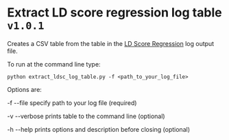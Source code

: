 # Extract LD score regression log table `v1.0.1`

Creates a CSV table from the table in the [LD Score Regression](https://github.com/bulik/ldsc) log output file.

To run at the command line type:

`python extract_ldsc_log_table.py -f <path_to_your_log_file>` 

Options are:

 -f --file      specify path to your log file (required)

 -v --verbose   prints table to the command line (optional)

 -h --help      prints options and description before closing (optional)
             
